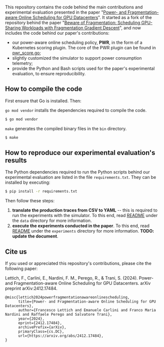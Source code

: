 This repository contains the code behind the main contributions and experimental evaluation presented in the paper "[Power- and Fragmentation-aware Online Scheduling for GPU Datacenters](https://arxiv.org/abs/2412.17484)". It started as a fork of the repository behind the paper "[Beware of Fragmentation: Scheduling GPU-Sharing Workloads with Fragmentation Gradient Descent](https://www.usenix.org/system/files/atc23-weng.pdf)", and now includes the code behind our paper's contributions:

- our power-aware online scheduling policy, **PWR**, in the form of a Kubernetes scoring plugin. The core of the PWR plugin can be found in [pwr_score.go](pkg/simulator/plugin/pwr_score.go);
- slightly customized the simulator to support power consumption telemetry;
- provide the Python and Bash scripts used for the paper's experimental evaluation, to ensure reproducibility.


## How to compile the code

First ensure that Go is installed. Then:

`go mod vendor` installs the dependencies required to compile the code. 

```bash
$ go mod vendor
```

`make` generates the compiled binary files in the `bin` directory.

```bash
$ make
```

## How to reproduce our experimental evaluation's results

The Python dependencies required to run the Python scripts behind our experimental evaluation are listed in the file `requirements.txt`. They can be installed by executing:

```bash
$ pip install -r requirements.txt
```

Then follow these steps:

1. **translate the production traces from CSV to YAML** -- this is required to run the experiments with the simulator. To this end, read [README](data/README.md) under the `data` directory for more information.
2. **execute the experiments conducted in the paper**. To this end, read [README](experiments/README.md) under the `experiments` directory for more information. **TODO: update the document**.


## Cite us

If you used or appreciated this repository's contributions, please cite the following paper:

Lettich, F., Carlini, E., Nardini, F. M., Perego, R., & Trani, S. (2024). Power-and Fragmentation-aware Online Scheduling for GPU Datacenters. arXiv preprint arXiv:2412.17484.

```
@misc{lettich2024powerfragmentationawareonlinescheduling,
      title={Power- and Fragmentation-aware Online Scheduling for GPU Datacenters}, 
      author={Francesco Lettich and Emanuele Carlini and Franco Maria Nardini and Raffaele Perego and Salvatore Trani},
      year={2024},
      eprint={2412.17484},
      archivePrefix={arXiv},
      primaryClass={cs.DC},
      url={https://arxiv.org/abs/2412.17484}, 
}
```
